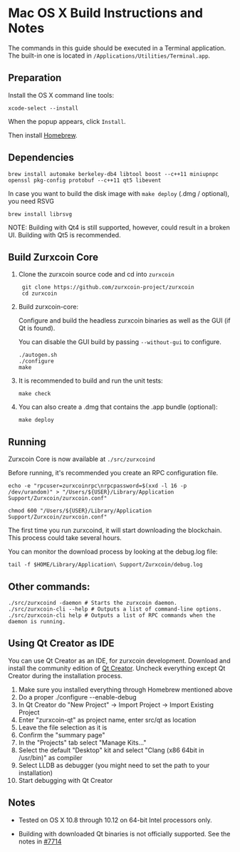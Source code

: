 Mac OS X Build Instructions and Notes
====================================
The commands in this guide should be executed in a Terminal application.
The built-in one is located in `/Applications/Utilities/Terminal.app`.

Preparation
-----------
Install the OS X command line tools:

`xcode-select --install`

When the popup appears, click `Install`.

Then install [Homebrew](http://brew.sh).

Dependencies
----------------------

    brew install automake berkeley-db4 libtool boost --c++11 miniupnpc openssl pkg-config protobuf --c++11 qt5 libevent

In case you want to build the disk image with `make deploy` (.dmg / optional), you need RSVG

    brew install librsvg

NOTE: Building with Qt4 is still supported, however, could result in a broken UI. Building with Qt5 is recommended.

Build Zurxcoin Core
------------------------

1. Clone the zurxcoin source code and cd into `zurxcoin`

        git clone https://github.com/zurxcoin-project/zurxcoin
        cd zurxcoin

2.  Build zurxcoin-core:

    Configure and build the headless zurxcoin binaries as well as the GUI (if Qt is found).

    You can disable the GUI build by passing `--without-gui` to configure.

        ./autogen.sh
        ./configure
        make

3.  It is recommended to build and run the unit tests:

        make check

4.  You can also create a .dmg that contains the .app bundle (optional):

        make deploy

Running
-------

Zurxcoin Core is now available at `./src/zurxcoind`

Before running, it's recommended you create an RPC configuration file.

    echo -e "rpcuser=zurxcoinrpc\nrpcpassword=$(xxd -l 16 -p /dev/urandom)" > "/Users/${USER}/Library/Application Support/Zurxcoin/zurxcoin.conf"

    chmod 600 "/Users/${USER}/Library/Application Support/Zurxcoin/zurxcoin.conf"

The first time you run zurxcoind, it will start downloading the blockchain. This process could take several hours.

You can monitor the download process by looking at the debug.log file:

    tail -f $HOME/Library/Application\ Support/Zurxcoin/debug.log

Other commands:
-------

    ./src/zurxcoind -daemon # Starts the zurxcoin daemon.
    ./src/zurxcoin-cli --help # Outputs a list of command-line options.
    ./src/zurxcoin-cli help # Outputs a list of RPC commands when the daemon is running.

Using Qt Creator as IDE
------------------------
You can use Qt Creator as an IDE, for zurxcoin development.
Download and install the community edition of [Qt Creator](https://www.qt.io/download/).
Uncheck everything except Qt Creator during the installation process.

1. Make sure you installed everything through Homebrew mentioned above
2. Do a proper ./configure --enable-debug
3. In Qt Creator do "New Project" -> Import Project -> Import Existing Project
4. Enter "zurxcoin-qt" as project name, enter src/qt as location
5. Leave the file selection as it is
6. Confirm the "summary page"
7. In the "Projects" tab select "Manage Kits..."
8. Select the default "Desktop" kit and select "Clang (x86 64bit in /usr/bin)" as compiler
9. Select LLDB as debugger (you might need to set the path to your installation)
10. Start debugging with Qt Creator

Notes
-----

* Tested on OS X 10.8 through 10.12 on 64-bit Intel processors only.

* Building with downloaded Qt binaries is not officially supported. See the notes in [#7714](https://github.com/bitcoin/bitcoin/issues/7714)
